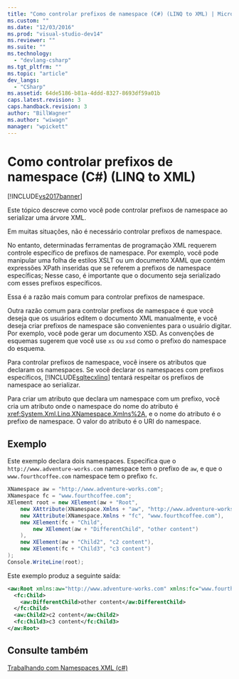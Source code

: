 ```yaml
---
title: "Como controlar prefixos de namespace (C#) (LINQ to XML) | Microsoft Docs"
ms.custom: ""
ms.date: "12/03/2016"
ms.prod: "visual-studio-dev14"
ms.reviewer: ""
ms.suite: ""
ms.technology: 
  - "devlang-csharp"
ms.tgt_pltfrm: ""
ms.topic: "article"
dev_langs: 
  - "CSharp"
ms.assetid: 64de5186-b81a-4ddd-8327-8693df59a01b
caps.latest.revision: 3
caps.handback.revision: 3
author: "BillWagner"
ms.author: "wiwagn"
manager: "wpickett"
---
```

# Como controlar prefixos de namespace (C#) (LINQ to XML)
[!INCLUDE[vs2017banner](../../../../csharp/includes/vs2017banner.md)]

Este tópico descreve como você pode controlar prefixos de namespace ao serializar uma árvore XML.  
  
 Em muitas situações, não é necessário controlar prefixos de namespace.  
  
 No entanto, determinadas ferramentas de programação XML requerem controle específico de prefixos de namespace. Por exemplo, você pode manipular uma folha de estilos XSLT ou um documento XAML que contém expressões XPath inseridas que se referem a prefixos de namespace específicas; Nesse caso, é importante que o documento seja serializado com esses prefixos específicos.  
  
 Essa é a razão mais comum para controlar prefixos de namespace.  
  
 Outra razão comum para controlar prefixos de namespace é que você deseja que os usuários editem o documento XML manualmente, e você deseja criar prefixos de namespace são convenientes para o usuário digitar. Por exemplo, você pode gerar um documento XSD. As convenções de esquemas sugerem que você use `xs` ou `xsd` como o prefixo do namespace do esquema.  
  
 Para controlar prefixos de namespace, você insere os atributos que declaram os namespaces. Se você declarar os namespaces com prefixos específicos, [!INCLUDE[sqltecxlinq](../../../../csharp/programming-guide/concepts/linq/includes/sqltecxlinq_md.md)] tentará respeitar os prefixos de namespace ao serializar.  
  
 Para criar um atributo que declara um namespace com um prefixo, você cria um atributo onde o namespace do nome do atributo é <xref:System.Xml.Linq.XNamespace.Xmlns%2A>, e o nome do atributo é o prefixo de namespace. O valor do atributo é o URI do namespace.  
  
## Exemplo  
 Este exemplo declara dois namespaces. Especifica que o `http://www.adventure-works.com` namespace tem o prefixo de `aw`, e que o `www.fourthcoffee.com` namespace tem o prefixo `fc`.  
  
```c#  
XNamespace aw = "http://www.adventure-works.com";  
XNamespace fc = "www.fourthcoffee.com";  
XElement root = new XElement(aw + "Root",  
    new XAttribute(XNamespace.Xmlns + "aw", "http://www.adventure-works.com"),  
    new XAttribute(XNamespace.Xmlns + "fc", "www.fourthcoffee.com"),  
    new XElement(fc + "Child",  
        new XElement(aw + "DifferentChild", "other content")  
    ),  
    new XElement(aw + "Child2", "c2 content"),  
    new XElement(fc + "Child3", "c3 content")  
);  
Console.WriteLine(root);  
```  
  
 Este exemplo produz a seguinte saída:  
  
```xml  
<aw:Root xmlns:aw="http://www.adventure-works.com" xmlns:fc="www.fourthcoffee.com">  
  <fc:Child>  
    <aw:DifferentChild>other content</aw:DifferentChild>  
  </fc:Child>  
  <aw:Child2>c2 content</aw:Child2>  
  <fc:Child3>c3 content</fc:Child3>  
</aw:Root>  
```  
  
## Consulte também  
 [Trabalhando com Namespaces XML \(c\#\)](../../../../csharp/programming-guide/concepts/linq/working-with-xml-namespaces.md)